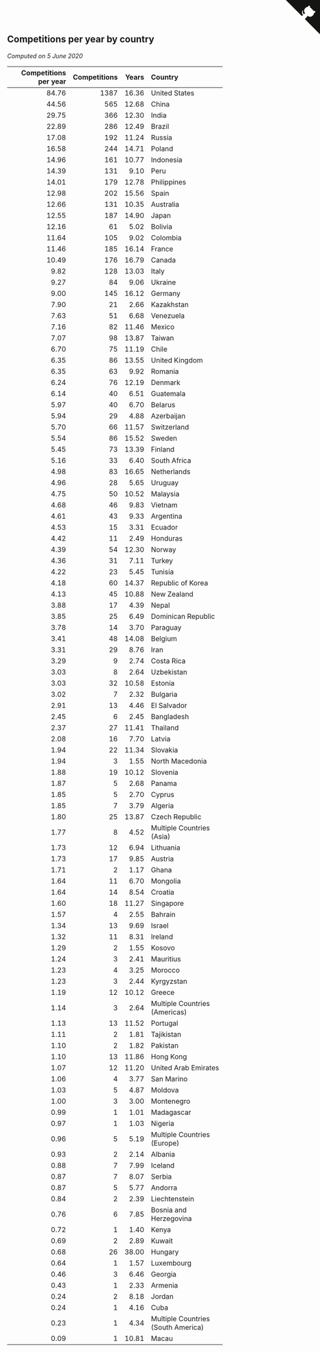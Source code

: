 ## Competitions per year by country

*Computed on  5 June 2020*

| Competitions per year | Competitions | Years | Country |
| ---: | ---: | ---: | :--- |
| 84.76 | 1387 | 16.36 | United States |
| 44.56 | 565 | 12.68 | China |
| 29.75 | 366 | 12.30 | India |
| 22.89 | 286 | 12.49 | Brazil |
| 17.08 | 192 | 11.24 | Russia |
| 16.58 | 244 | 14.71 | Poland |
| 14.96 | 161 | 10.77 | Indonesia |
| 14.39 | 131 | 9.10 | Peru |
| 14.01 | 179 | 12.78 | Philippines |
| 12.98 | 202 | 15.56 | Spain |
| 12.66 | 131 | 10.35 | Australia |
| 12.55 | 187 | 14.90 | Japan |
| 12.16 | 61 | 5.02 | Bolivia |
| 11.64 | 105 | 9.02 | Colombia |
| 11.46 | 185 | 16.14 | France |
| 10.49 | 176 | 16.79 | Canada |
| 9.82 | 128 | 13.03 | Italy |
| 9.27 | 84 | 9.06 | Ukraine |
| 9.00 | 145 | 16.12 | Germany |
| 7.90 | 21 | 2.66 | Kazakhstan |
| 7.63 | 51 | 6.68 | Venezuela |
| 7.16 | 82 | 11.46 | Mexico |
| 7.07 | 98 | 13.87 | Taiwan |
| 6.70 | 75 | 11.19 | Chile |
| 6.35 | 86 | 13.55 | United Kingdom |
| 6.35 | 63 | 9.92 | Romania |
| 6.24 | 76 | 12.19 | Denmark |
| 6.14 | 40 | 6.51 | Guatemala |
| 5.97 | 40 | 6.70 | Belarus |
| 5.94 | 29 | 4.88 | Azerbaijan |
| 5.70 | 66 | 11.57 | Switzerland |
| 5.54 | 86 | 15.52 | Sweden |
| 5.45 | 73 | 13.39 | Finland |
| 5.16 | 33 | 6.40 | South Africa |
| 4.98 | 83 | 16.65 | Netherlands |
| 4.96 | 28 | 5.65 | Uruguay |
| 4.75 | 50 | 10.52 | Malaysia |
| 4.68 | 46 | 9.83 | Vietnam |
| 4.61 | 43 | 9.33 | Argentina |
| 4.53 | 15 | 3.31 | Ecuador |
| 4.42 | 11 | 2.49 | Honduras |
| 4.39 | 54 | 12.30 | Norway |
| 4.36 | 31 | 7.11 | Turkey |
| 4.22 | 23 | 5.45 | Tunisia |
| 4.18 | 60 | 14.37 | Republic of Korea |
| 4.13 | 45 | 10.88 | New Zealand |
| 3.88 | 17 | 4.39 | Nepal |
| 3.85 | 25 | 6.49 | Dominican Republic |
| 3.78 | 14 | 3.70 | Paraguay |
| 3.41 | 48 | 14.08 | Belgium |
| 3.31 | 29 | 8.76 | Iran |
| 3.29 | 9 | 2.74 | Costa Rica |
| 3.03 | 8 | 2.64 | Uzbekistan |
| 3.03 | 32 | 10.58 | Estonia |
| 3.02 | 7 | 2.32 | Bulgaria |
| 2.91 | 13 | 4.46 | El Salvador |
| 2.45 | 6 | 2.45 | Bangladesh |
| 2.37 | 27 | 11.41 | Thailand |
| 2.08 | 16 | 7.70 | Latvia |
| 1.94 | 22 | 11.34 | Slovakia |
| 1.94 | 3 | 1.55 | North Macedonia |
| 1.88 | 19 | 10.12 | Slovenia |
| 1.87 | 5 | 2.68 | Panama |
| 1.85 | 5 | 2.70 | Cyprus |
| 1.85 | 7 | 3.79 | Algeria |
| 1.80 | 25 | 13.87 | Czech Republic |
| 1.77 | 8 | 4.52 | Multiple Countries (Asia) |
| 1.73 | 12 | 6.94 | Lithuania |
| 1.73 | 17 | 9.85 | Austria |
| 1.71 | 2 | 1.17 | Ghana |
| 1.64 | 11 | 6.70 | Mongolia |
| 1.64 | 14 | 8.54 | Croatia |
| 1.60 | 18 | 11.27 | Singapore |
| 1.57 | 4 | 2.55 | Bahrain |
| 1.34 | 13 | 9.69 | Israel |
| 1.32 | 11 | 8.31 | Ireland |
| 1.29 | 2 | 1.55 | Kosovo |
| 1.24 | 3 | 2.41 | Mauritius |
| 1.23 | 4 | 3.25 | Morocco |
| 1.23 | 3 | 2.44 | Kyrgyzstan |
| 1.19 | 12 | 10.12 | Greece |
| 1.14 | 3 | 2.64 | Multiple Countries (Americas) |
| 1.13 | 13 | 11.52 | Portugal |
| 1.11 | 2 | 1.81 | Tajikistan |
| 1.10 | 2 | 1.82 | Pakistan |
| 1.10 | 13 | 11.86 | Hong Kong |
| 1.07 | 12 | 11.20 | United Arab Emirates |
| 1.06 | 4 | 3.77 | San Marino |
| 1.03 | 5 | 4.87 | Moldova |
| 1.00 | 3 | 3.00 | Montenegro |
| 0.99 | 1 | 1.01 | Madagascar |
| 0.97 | 1 | 1.03 | Nigeria |
| 0.96 | 5 | 5.19 | Multiple Countries (Europe) |
| 0.93 | 2 | 2.14 | Albania |
| 0.88 | 7 | 7.99 | Iceland |
| 0.87 | 7 | 8.07 | Serbia |
| 0.87 | 5 | 5.77 | Andorra |
| 0.84 | 2 | 2.39 | Liechtenstein |
| 0.76 | 6 | 7.85 | Bosnia and Herzegovina |
| 0.72 | 1 | 1.40 | Kenya |
| 0.69 | 2 | 2.89 | Kuwait |
| 0.68 | 26 | 38.00 | Hungary |
| 0.64 | 1 | 1.57 | Luxembourg |
| 0.46 | 3 | 6.46 | Georgia |
| 0.43 | 1 | 2.33 | Armenia |
| 0.24 | 2 | 8.18 | Jordan |
| 0.24 | 1 | 4.16 | Cuba |
| 0.23 | 1 | 4.34 | Multiple Countries (South America) |
| 0.09 | 1 | 10.81 | Macau |


<a href="https://github.com/jonatanklosko/wca_statistics" class="github-corner" aria-label="View source on Github"><svg width="80" height="80" viewBox="0 0 250 250" style="fill:#151513; color:#fff; position: absolute; top: 0; border: 0; right: 0;" aria-hidden="true"><path d="M0,0 L115,115 L130,115 L142,142 L250,250 L250,0 Z"></path><path d="M128.3,109.0 C113.8,99.7 119.0,89.6 119.0,89.6 C122.0,82.7 120.5,78.6 120.5,78.6 C119.2,72.0 123.4,76.3 123.4,76.3 C127.3,80.9 125.5,87.3 125.5,87.3 C122.9,97.6 130.6,101.9 134.4,103.2" fill="currentColor" style="transform-origin: 130px 106px;" class="octo-arm"></path><path d="M115.0,115.0 C114.9,115.1 118.7,116.5 119.8,115.4 L133.7,101.6 C136.9,99.2 139.9,98.4 142.2,98.6 C133.8,88.0 127.5,74.4 143.8,58.0 C148.5,53.4 154.0,51.2 159.7,51.0 C160.3,49.4 163.2,43.6 171.4,40.1 C171.4,40.1 176.1,42.5 178.8,56.2 C183.1,58.6 187.2,61.8 190.9,65.4 C194.5,69.0 197.7,73.2 200.1,77.6 C213.8,80.2 216.3,84.9 216.3,84.9 C212.7,93.1 206.9,96.0 205.4,96.6 C205.1,102.4 203.0,107.8 198.3,112.5 C181.9,128.9 168.3,122.5 157.7,114.1 C157.9,116.9 156.7,120.9 152.7,124.9 L141.0,136.5 C139.8,137.7 141.6,141.9 141.8,141.8 Z" fill="currentColor" class="octo-body"></path></svg></a><style>.github-corner:hover .octo-arm{animation:octocat-wave 560ms ease-in-out}@keyframes octocat-wave{0%,100%{transform:rotate(0)}20%,60%{transform:rotate(-25deg)}40%,80%{transform:rotate(10deg)}}@media (max-width:500px){.github-corner:hover .octo-arm{animation:none}.github-corner .octo-arm{animation:octocat-wave 560ms ease-in-out}}</style>
